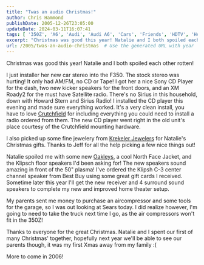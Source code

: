 ```yaml
---
title: "Twas an audio Christmas!"
author: Chris Hammond
publishDate: 2005-12-26T23:05:00
updateDate: 2024-03-11T16:07:41
tags: [ '350Z', 'A6', 'Audi', 'Audi A6', 'Cars', 'Friends', 'HDTV', 'Health', 'Life News', 'Music', 'Project 350Z', 'Project350z', 'Project350zcom', 'Quattro', 'SEO', 'Site News', 'Technology', 'Xbox360' ]
excerpt: "Christmas was good this year! Natalie and I both spoiled each other rotten! I just installer her new car stereo into the F350. The stock stereo was hurting! It only had AM/FM, no CD or Tape! I got her a nice Sony CD Player for the dash, two new kicker speakers for the front doors, and an XM Roady2 for the must have Satellite radio. There's no Sirius in this household, down with Howard Stern and Sirius Radio! I installed the CD player this evening and made sure everything worked. It's a very clean install, you have to love Crutchfield for including everything you could need to install a radio ordered from them. The new CD player went right in the old unit's place courtesy of the Crutchfield mounting hardware. I also picked up some fine jewelery from Krekeler Jewelers for Natalie's Christmas&nbsp;gifts. Thanks to Jeff for all the help picking a&nbsp;few nice things out!&nbsp; Natalie spoiled me with some new Oakleys, a cool North Face Jacket, and the Klipsch floor speakers I'd been asking for! The new speakers sound amazing in front of the 50\" plasma! I've ordered the Klipsh C-3 center channel speaker from Best Buy using some great gift cards I received. Sometime later this year I'll get the new receiver and 4 surround sound speakers to complete my new and improved home theater setup. My parents sent me money to purchase an aircompressor and some tools for the garage, so I was out looking at Sears today. I did realize however, I'm going to need to take the truck next time I go, as the air compressors won't fit in the 350Z! Thanks to everyone for the great Christmas. Natalie and I spent our first of many Christmas' together, hopefully next year we'll be able to see our parents though, it was my first Xmas away from my family :( More to come in..."
url: /2005/twas-an-audio-christmas  # Use the generated URL with year
---
```

<P>Christmas was good this year! Natalie and I both spoiled each other rotten!</P> <P>I just installer her new car stereo into the F350. The stock stereo was hurting! It only had AM/FM, no CD or Tape! I got her a nice Sony CD Player for the dash, two new kicker speakers for the front doors, and an XM Roady2 for the must have Satellite radio. There's no Sirius in this household, down with Howard Stern and Sirius Radio! I installed the CD player this evening and made sure everything worked. It's a very clean install, you have to love <A href="https://www.crutchfield.com/">Crutchfield</A> for including everything you could need to install a radio ordered from them. The new CD player went right in the old unit's place courtesy of the Crutchfield mounting hardware.</P> <P>I also picked up some fine jewelery from <A href="https://www.krekelerjewelers.com">Krekeler Jewelers</A> for Natalie's Christmas&nbsp;gifts. Thanks to Jeff for all the help picking a&nbsp;few nice things out!&nbsp;</P> <P>Natalie spoiled me with some new <A href="https://oakley.com/o/o2223d">Oakleys</A>, a cool North Face Jacket, and the Klipsch floor speakers I'd been asking for! The new speakers sound amazing in front of the 50" plasma! I've ordered the Klipsh C-3 center channel speaker from Best Buy using some great gift cards I received. Sometime later this year I'll get the new receiver and 4 surround sound speakers to complete my new and improved home theater setup.</P> <P>My parents sent me money to purchase an aircompressor and some tools for the garage, so I was out looking at Sears today. I did realize however, I'm going to need to take the truck next time I go, as the air compressors won't fit in the 350Z!</P> <P>Thanks to everyone for the great Christmas. Natalie and I spent our first of many Christmas' together, hopefully next year we'll be able to see our parents though, it was my first Xmas away from my family :(</P> <P>More to come in 2006!</P>
